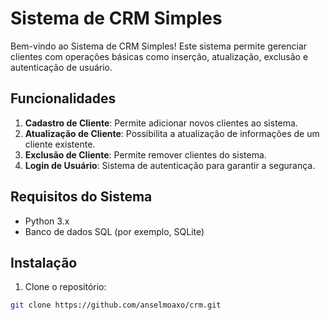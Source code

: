 # Sistema de CRM Simples

Bem-vindo ao Sistema de CRM Simples! Este sistema permite gerenciar clientes com operações básicas como inserção, atualização, exclusão e autenticação de usuário.

## Funcionalidades

1. **Cadastro de Cliente**: Permite adicionar novos clientes ao sistema.
2. **Atualização de Cliente**: Possibilita a atualização de informações de um cliente existente.
3. **Exclusão de Cliente**: Permite remover clientes do sistema.
4. **Login de Usuário**: Sistema de autenticação para garantir a segurança.

## Requisitos do Sistema

- Python 3.x
- Banco de dados SQL (por exemplo, SQLite)

## Instalação

1. Clone o repositório:

```bash
git clone https://github.com/anselmoaxo/crm.git



